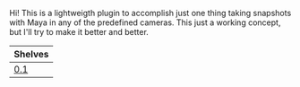 Hi! This is a lightweigth plugin to accomplish just one thing taking snapshots with Maya in any of the predefined cameras. This just a working concept, but I'll try to make it better and better.

| Shelves |
| ------- |
| [0.1]([https://drive.google.com/drive/folders/1soUAFlMUWNJnF1mD6ijVrPkw_4VpVAm7&export=download](https://drive.google.com/uc?id=1XxN6Xq3Pp3rknFWOHLN3-xZmn5zwvQV2&export=download)) | 
